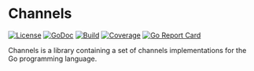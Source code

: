 # Channels
[![License](http://img.shields.io/:license-mit-blue.svg)](LICENSE)
[![GoDoc](https://godoc.org/github.com/o1egl/channels?status.svg)](https://godoc.org/github.com/o1egl/channels)
[![Build](https://github.com/o1egl/channels/actions/workflows/main.yaml/badge.svg)](https://github.com/o1egl/channels/actions/workflows/main.yaml)
[![Coverage](https://codecov.io/gh/o1egl/channels/branch/master/graph/badge.svg)](https://codecov.io/gh/o1egl/channels)
[![Go Report Card](https://goreportcard.com/badge/github.com/o1egl/channels)](https://goreportcard.com/report/github.com/o1egl/channels)

Channels is a library containing a set of channels implementations for the Go programming language.